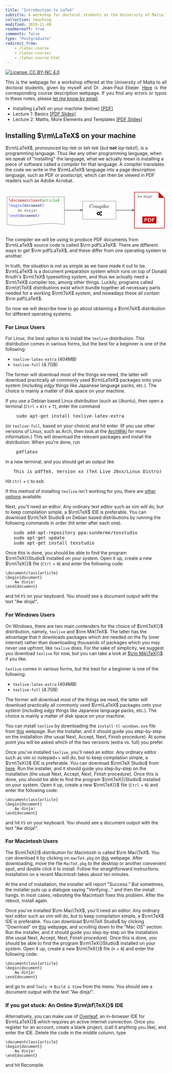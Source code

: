 ```yaml
---
title: "Introduction to LaTeX"
subtitle: A workshop for doctoral students at the University of Malta
collection: teaching
modified: 2019-11-09
readmoreoff: true
comments: false
type: "Postgraduate"
redirect_from:
    - /latex-course
    - /latex-course/
    - /latex-course.html
---
```

[![License: CC BY-NC 4.0](https://img.shields.io/badge/License-CC%20BY--NC%204.0-lightgrey.svg)](https://creativecommons.org/licenses/by-nc/4.0/)

<p align="justify">
This is the webpage for a workshop offered at the University of Malta to all doctoral students, given by myself and Dr. Jean-Paul Ebejer. <a href="https://web.archive.org/web/20191109142340/https://www.um.edu.mt/courses/studyunit/doc6046" target="_blank">Here</a> is the corresponding course description webpage.
If you find any errors or typos in these notes, please <a href="mailto:luke@maths.com.mt" target="_blank">let me know by email</a>.
</p>

 - Installing LaTeX on your machine (below) [[PDF]](/files/latex-0.pdf)
 - Lecture 1: Basics [[PDF Slides]](/files/latex-1.pdf)
 - Lecture 2: Maths, More Elements and Templates [[PDF Slides]](/files/latex-2.pdf)


## Installing $\rm\LaTeX$ on your machine
$\rm\LaTeX$, pronounced _lay-tek_ or _lah-tek_ (but **not** _lay-teks_!), is a programming language. Thus like any other programming language, when we speak of "installing" the language, what we actually mean is installing a piece of software called a _compiler_ for that language. A compiler translates the code we write in the $\rm\LaTeX$ language into a page description language, such as PDF or postscript, which can then be viewed in PDF readers such as Adobe Acrobat.
<center>
<svg
   xmlns:dc="http://purl.org/dc/elements/1.1/"
   xmlns:cc="http://creativecommons.org/ns#"
   xmlns:rdf="http://www.w3.org/1999/02/22-rdf-syntax-ns#"
   xmlns:svg="http://www.w3.org/2000/svg"
   xmlns="http://www.w3.org/2000/svg"
   xmlns:xlink="http://www.w3.org/1999/xlink"
   xmlns:sodipodi="http://sodipodi.sourceforge.net/DTD/sodipodi-0.dtd"
   xmlns:inkscape="http://www.inkscape.org/namespaces/inkscape"
   width="456.30942pt"
   height="125.64844pt"
   viewBox="0 0 456.3094 125.64844"
   version="1.2"
   id="svg374"
   sodipodi:docname="document.svg"
   inkscape:version="0.92.4 5da689c313, 2019-01-14">
  <metadata
     id="metadata378">
    <rdf:RDF>
      <cc:Work
         rdf:about="">
        <dc:format>image/svg+xml</dc:format>
        <dc:type
           rdf:resource="http://purl.org/dc/dcmitype/StillImage" />
        <dc:title></dc:title>
      </cc:Work>
    </rdf:RDF>
  </metadata>
  <sodipodi:namedview
     pagecolor="#ffffff"
     bordercolor="#666666"
     borderopacity="1"
     objecttolerance="10"
     gridtolerance="10"
     guidetolerance="10"
     inkscape:pageopacity="0"
     inkscape:pageshadow="2"
     inkscape:window-width="1920"
     inkscape:window-height="1080"
     id="namedview376"
     showgrid="false"
     inkscape:zoom="1"
     inkscape:cx="312.37967"
     inkscape:cy="75.764978"
     inkscape:window-x="0"
     inkscape:window-y="0"
     inkscape:window-maximized="0"
     inkscape:current-layer="surface724"
     fit-margin-top="0"
     fit-margin-left="0"
     fit-margin-right="0"
     fit-margin-bottom="0" />
  <defs
     id="defs151">
    <g
       id="g143">
      <symbol
         overflow="visible"
         id="glyph0-0"
         style="overflow:visible">
        <path
           style="stroke:none"
           d=""
           id="path2"
           inkscape:connector-curvature="0" />
      </symbol>
      <symbol
         overflow="visible"
         id="glyph0-1"
         style="overflow:visible">
        <path
           style="stroke:none"
           d="M 1.28125,-6.65625 C 1.21875,-6.75 1.140625,-6.921875 0.921875,-6.921875 c -0.1875,0 -0.34375,0.171875 -0.34375,0.359375 0,0.078125 0.046875,0.171875 0.0625,0.234375 L 3.953125,0.5625 C 4,0.65625 4.078125,0.828125 4.296875,0.828125 c 0.203125,0 0.34375,-0.171875 0.34375,-0.34375 0,-0.078125 -0.03125,-0.1875 -0.0625,-0.25 z m 0,0"
           id="path5"
           inkscape:connector-curvature="0" />
      </symbol>
      <symbol
         overflow="visible"
         id="glyph0-2"
         style="overflow:visible">
        <path
           style="stroke:none"
           d="m 3.5625,-0.5 c 0,0.359375 0,0.5 0.40625,0.5 H 4.6875 c 0.171875,0 0.421875,0 0.421875,-0.3125 0,-0.296875 -0.265625,-0.296875 -0.40625,-0.296875 H 4.25 V -5.6875 c 0,-0.296875 -0.046875,-0.40625 -0.390625,-0.40625 H 3.125 c -0.15625,0 -0.40625,0 -0.40625,0.3125 0,0.296875 0.265625,0.296875 0.40625,0.296875 H 3.5625 V -3.90625 C 3.234375,-4.203125 2.828125,-4.359375 2.40625,-4.359375 c -1.09375,0 -2.046875,0.953125 -2.046875,2.21875 0,1.234375 0.890625,2.203125 1.953125,2.203125 0.5625,0 0.984375,-0.265625 1.25,-0.5625 z m 0,-2.140625 V -1.9375 c 0,0.5625 -0.4375,1.390625 -1.203125,1.390625 -0.71875,0 -1.3125,-0.703125 -1.3125,-1.59375 C 1.046875,-3.09375 1.75,-3.75 2.4375,-3.75 c 0.640625,0 1.125,0.5625 1.125,1.109375 z m 0,0"
           id="path8"
           inkscape:connector-curvature="0" />
      </symbol>
      <symbol
         overflow="visible"
         id="glyph0-3"
         style="overflow:visible">
        <path
           style="stroke:none"
           d="m 4.65625,-2.15625 c 0,-1.25 -0.921875,-2.234375 -2.046875,-2.234375 -1.109375,0 -2.046875,0.984375 -2.046875,2.234375 0,1.265625 0.953125,2.21875 2.046875,2.21875 1.09375,0 2.046875,-0.953125 2.046875,-2.21875 z M 2.609375,-0.546875 C 1.875,-0.546875 1.25,-1.296875 1.25,-2.21875 c 0,-0.90625 0.65625,-1.5625 1.359375,-1.5625 0.71875,0 1.359375,0.65625 1.359375,1.5625 0,0.921875 -0.625,1.671875 -1.359375,1.671875 z m 0,0"
           id="path11"
           inkscape:connector-curvature="0" />
      </symbol>
      <symbol
         overflow="visible"
         id="glyph0-4"
         style="overflow:visible">
        <path
           style="stroke:none"
           d="m 4.640625,-1.09375 c 0,-0.265625 -0.28125,-0.265625 -0.34375,-0.265625 -0.15625,0 -0.265625,0.015625 -0.328125,0.21875 -0.0625,0.125 -0.25,0.59375 -0.984375,0.59375 -0.84375,0 -1.5625,-0.703125 -1.5625,-1.609375 0,-0.46875 0.265625,-1.625 1.625,-1.625 0.203125,0 0.59375,0 0.59375,0.09375 0.015625,0.34375 0.203125,0.484375 0.4375,0.484375 0.234375,0 0.453125,-0.171875 0.453125,-0.453125 0,-0.734375 -1.046875,-0.734375 -1.484375,-0.734375 -1.71875,0 -2.3125,1.359375 -2.3125,2.234375 0,1.203125 0.9375,2.21875 2.1875,2.21875 1.390625,0 1.71875,-0.984375 1.71875,-1.15625 z m 0,0"
           id="path14"
           inkscape:connector-curvature="0" />
      </symbol>
      <symbol
         overflow="visible"
         id="glyph0-5"
         style="overflow:visible">
        <path
           style="stroke:none"
           d="M 3.5625,-0.3125 C 3.578125,0 3.78125,0 3.96875,0 H 4.6875 c 0.171875,0 0.421875,0 0.421875,-0.3125 0,-0.296875 -0.265625,-0.296875 -0.40625,-0.296875 H 4.25 v -3.28125 c 0,-0.3125 -0.046875,-0.40625 -0.390625,-0.40625 H 3.125 c -0.15625,0 -0.40625,0 -0.40625,0.3125 0,0.296875 0.265625,0.296875 0.40625,0.296875 h 0.4375 v 2.125 c 0,0.890625 -0.796875,1.015625 -1.125,1.015625 -0.78125,0 -0.78125,-0.328125 -0.78125,-0.65625 v -2.6875 c 0,-0.3125 -0.0625,-0.40625 -0.40625,-0.40625 H 0.53125 c -0.15625,0 -0.40625,0 -0.40625,0.3125 0,0.296875 0.25,0.296875 0.390625,0.296875 H 0.96875 v 2.546875 c 0,0.96875 0.6875,1.203125 1.40625,1.203125 0.421875,0 0.828125,-0.109375 1.1875,-0.375 z m 0,0"
           id="path17"
           inkscape:connector-curvature="0" />
      </symbol>
      <symbol
         overflow="visible"
         id="glyph0-6"
         style="overflow:visible">
        <path
           style="stroke:none"
           d="M 1.09375,-4 C 1.0625,-4.296875 0.875,-4.296875 0.6875,-4.296875 H 0.375 c -0.15625,0 -0.421875,0 -0.421875,0.296875 0,0.3125 0.21875,0.3125 0.578125,0.3125 v 3.078125 c -0.359375,0 -0.578125,0 -0.578125,0.3125 C -0.046875,0 0.234375,0 0.375,0 H 1.25 c 0.140625,0 0.40625,0 0.40625,-0.296875 0,-0.3125 -0.203125,-0.3125 -0.5625,-0.3125 v -1.78125 C 1.09375,-3.28125 1.5,-3.75 1.90625,-3.75 c 0.234375,0 0.359375,0.171875 0.359375,0.8125 v 2.328125 c -0.1875,0 -0.4375,0 -0.4375,0.3125 C 1.828125,0 2.109375,0 2.25,0 h 0.734375 c 0.15625,0 0.421875,0 0.421875,-0.296875 0,-0.3125 -0.21875,-0.3125 -0.578125,-0.3125 v -1.78125 c 0,-0.890625 0.40625,-1.359375 0.828125,-1.359375 0.21875,0 0.359375,0.171875 0.359375,0.8125 v 2.328125 c -0.1875,0 -0.4375,0 -0.4375,0.3125 C 3.578125,0 3.84375,0 3.984375,0 h 0.75 c 0.15625,0 0.40625,0 0.40625,-0.296875 0,-0.3125 -0.203125,-0.3125 -0.5625,-0.3125 v -2.40625 c 0,-0.203125 0,-1.34375 -0.890625,-1.34375 -0.296875,0 -0.703125,0.125 -0.984375,0.515625 C 2.546875,-4.171875 2.265625,-4.359375 1.9375,-4.359375 1.625,-4.359375 1.328125,-4.21875 1.09375,-4 Z m 0,0"
           id="path20"
           inkscape:connector-curvature="0" />
      </symbol>
      <symbol
         overflow="visible"
         id="glyph0-7"
         style="overflow:visible">
        <path
           style="stroke:none"
           d="m 4.234375,-1.90625 c 0.203125,0 0.390625,0 0.390625,-0.359375 0,-1.140625 -0.640625,-2.125 -1.9375,-2.125 -1.1875,0 -2.140625,1 -2.140625,2.234375 0,1.203125 1.015625,2.21875 2.296875,2.21875 1.3125,0 1.78125,-0.90625 1.78125,-1.15625 0,-0.265625 -0.28125,-0.265625 -0.34375,-0.265625 -0.1875,0 -0.265625,0.03125 -0.328125,0.21875 -0.21875,0.5 -0.765625,0.59375 -1.046875,0.59375 -0.75,0 -1.484375,-0.5 -1.65625,-1.359375 z M 1.265625,-2.5 C 1.40625,-3.234375 2,-3.78125 2.6875,-3.78125 c 0.515625,0 1.140625,0.25 1.234375,1.28125 z m 0,0"
           id="path23"
           inkscape:connector-curvature="0" />
      </symbol>
      <symbol
         overflow="visible"
         id="glyph0-8"
         style="overflow:visible">
        <path
           style="stroke:none"
           d="m 1.65625,-3.828125 c 0,-0.3125 0,-0.46875 -0.40625,-0.46875 H 0.53125 c -0.15625,0 -0.40625,0 -0.40625,0.3125 0,0.296875 0.25,0.296875 0.390625,0.296875 H 0.96875 v 3.078125 h -0.4375 c -0.15625,0 -0.40625,0 -0.40625,0.3125 C 0.125,0 0.375,0 0.515625,0 h 1.59375 C 2.25,0 2.5,0 2.5,-0.296875 c 0,-0.3125 -0.25,-0.3125 -0.40625,-0.3125 H 1.65625 V -2.375 c 0,-1 0.734375,-1.375 1.25,-1.375 0.515625,0 0.65625,0.28125 0.65625,0.875 v 2.265625 h -0.375 c -0.171875,0 -0.421875,0 -0.421875,0.3125 C 2.765625,0 3.046875,0 3.1875,0 h 1.515625 c 0.140625,0 0.40625,0 0.40625,-0.296875 0,-0.3125 -0.25,-0.3125 -0.421875,-0.3125 H 4.25 v -2.3125 c 0,-1 -0.5,-1.4375 -1.296875,-1.4375 -0.65625,0 -1.109375,0.34375 -1.296875,0.53125 z m 0,0"
           id="path26"
           inkscape:connector-curvature="0" />
      </symbol>
      <symbol
         overflow="visible"
         id="glyph0-9"
         style="overflow:visible">
        <path
           style="stroke:none"
           d="m 2.21875,-3.6875 h 1.625 c 0.15625,0 0.40625,0 0.40625,-0.296875 0,-0.3125 -0.25,-0.3125 -0.40625,-0.3125 h -1.625 v -0.8125 c 0,-0.1875 0,-0.40625 -0.34375,-0.40625 -0.34375,0 -0.34375,0.203125 -0.34375,0.40625 v 0.8125 h -0.875 c -0.15625,0 -0.40625,0 -0.40625,0.3125 0,0.296875 0.25,0.296875 0.390625,0.296875 H 1.53125 V -1.25 c 0,0.953125 0.671875,1.3125 1.40625,1.3125 0.734375,0 1.53125,-0.4375 1.53125,-1.3125 0,-0.1875 0,-0.390625 -0.34375,-0.390625 -0.328125,0 -0.34375,0.203125 -0.34375,0.375 0,0.625 -0.578125,0.71875 -0.796875,0.71875 -0.765625,0 -0.765625,-0.515625 -0.765625,-0.765625 z m 0,0"
           id="path29"
           inkscape:connector-curvature="0" />
      </symbol>
      <symbol
         overflow="visible"
         id="glyph0-10"
         style="overflow:visible">
        <path
           style="stroke:none"
           d="m 2.953125,-5.6875 c 0,-0.296875 -0.046875,-0.40625 -0.390625,-0.40625 H 0.984375 c -0.15625,0 -0.40625,0 -0.40625,0.3125 0,0.296875 0.265625,0.296875 0.40625,0.296875 h 1.28125 v 4.875 h -1.28125 c -0.15625,0 -0.40625,0 -0.40625,0.3125 C 0.578125,0 0.84375,0 0.984375,0 H 4.25 c 0.15625,0 0.40625,0 0.40625,-0.296875 0,-0.3125 -0.234375,-0.3125 -0.40625,-0.3125 H 2.953125 Z m 0,0"
           id="path32"
           inkscape:connector-curvature="0" />
      </symbol>
      <symbol
         overflow="visible"
         id="glyph0-11"
         style="overflow:visible">
        <path
           style="stroke:none"
           d="M 3.65625,-0.3125 C 3.875,-0.015625 4.34375,0 4.71875,0 c 0.28125,0 0.5,0 0.5,-0.3125 0,-0.296875 -0.25,-0.296875 -0.390625,-0.296875 -0.421875,0 -0.515625,-0.046875 -0.59375,-0.078125 v -2.15625 c 0,-0.703125 -0.546875,-1.546875 -1.984375,-1.546875 -0.421875,0 -1.4375,0 -1.4375,0.734375 0,0.296875 0.203125,0.453125 0.4375,0.453125 0.15625,0 0.4375,-0.09375 0.4375,-0.453125 0,-0.078125 0.015625,-0.09375 0.21875,-0.109375 0.140625,-0.015625 0.265625,-0.015625 0.359375,-0.015625 0.75,0 1.265625,0.3125 1.265625,1.015625 -1.75,0.03125 -2.984375,0.53125 -2.984375,1.484375 0,0.6875 0.625,1.34375 1.640625,1.34375 0.375,0 1,-0.078125 1.46875,-0.375 z m -0.125,-1.859375 v 0.84375 c 0,0.21875 0,0.4375 -0.375,0.609375 -0.359375,0.171875 -0.8125,0.171875 -0.890625,0.171875 -0.625,0 -1.03125,-0.34375 -1.03125,-0.734375 0,-0.484375 0.859375,-0.859375 2.296875,-0.890625 z m 0,0"
           id="path35"
           inkscape:connector-curvature="0" />
      </symbol>
      <symbol
         overflow="visible"
         id="glyph0-12"
         style="overflow:visible">
        <path
           style="stroke:none"
           d="M 2.96875,-2.546875 C 2.734375,-2.578125 2.546875,-2.609375 2.296875,-2.65625 2,-2.703125 1.328125,-2.828125 1.328125,-3.203125 c 0,-0.265625 0.3125,-0.578125 1.265625,-0.578125 0.828125,0 0.96875,0.296875 1,0.5625 0,0.171875 0.03125,0.34375 0.328125,0.34375 0.359375,0 0.359375,-0.21875 0.359375,-0.421875 v -0.6875 c 0,-0.15625 0,-0.40625 -0.296875,-0.40625 -0.25,0 -0.28125,0.140625 -0.3125,0.21875 -0.4375,-0.21875 -0.875,-0.21875 -1.0625,-0.21875 -1.65625,0 -1.890625,0.828125 -1.890625,1.1875 0,0.90625 1.046875,1.078125 1.96875,1.21875 0.484375,0.078125 1.28125,0.203125 1.28125,0.734375 0,0.375 -0.375,0.703125 -1.28125,0.703125 -0.46875,0 -1.015625,-0.109375 -1.265625,-0.890625 -0.0625,-0.171875 -0.09375,-0.28125 -0.359375,-0.28125 -0.34375,0 -0.34375,0.203125 -0.34375,0.40625 v 0.96875 c 0,0.15625 0,0.40625 0.296875,0.40625 0.09375,0 0.25,-0.015625 0.375,-0.375 0.484375,0.359375 1.015625,0.375 1.296875,0.375 1.5625,0 1.890625,-0.828125 1.890625,-1.3125 0,-1.03125 -1.28125,-1.25 -1.609375,-1.296875 z m 0,0"
           id="path38"
           inkscape:connector-curvature="0" />
      </symbol>
      <symbol
         overflow="visible"
         id="glyph0-13"
         style="overflow:visible">
        <path
           style="stroke:none"
           d="m 2.953125,-5.1875 c 0,-0.25 0,-0.640625 0.03125,-0.71875 0.1875,-0.390625 1.0625,-0.40625 1.40625,-0.40625 0.0625,0 0.265625,-0.0625 0.265625,-0.296875 0,-0.3125 -0.234375,-0.3125 -0.421875,-0.3125 -0.703125,0 -1.78125,0.140625 -1.953125,1.015625 -0.015625,0.046875 -0.015625,0.546875 -0.015625,0.828125 v 0.90625 c 0,0.359375 0,0.5 -0.359375,0.65625 -0.34375,0.15625 -0.84375,0.171875 -1.078125,0.171875 -0.0625,0 -0.265625,0.046875 -0.265625,0.296875 0,0.296875 0.25,0.3125 0.34375,0.3125 0.265625,0 1.34375,0.03125 1.359375,0.578125 v 1.640625 c 0,0.3125 0,0.75 0.53125,1.046875 0.40625,0.21875 0.96875,0.296875 1.4375,0.296875 0.1875,0 0.421875,0 0.421875,-0.3125 0,-0.28125 -0.25,-0.296875 -0.34375,-0.296875 C 2.953125,0.1875 2.953125,-0.171875 2.953125,-0.484375 v -1.59375 c 0,-0.25 -0.015625,-0.65625 -0.578125,-0.96875 0.421875,-0.25 0.578125,-0.578125 0.578125,-0.828125 z m 0,0"
           id="path41"
           inkscape:connector-curvature="0" />
      </symbol>
      <symbol
         overflow="visible"
         id="glyph0-14"
         style="overflow:visible">
        <path
           style="stroke:none"
           d="M 2.21875,-1.859375 C 2.21875,-2.796875 2.796875,-3.75 4,-3.75 c 0.015625,0.234375 0.1875,0.4375 0.4375,0.4375 0.21875,0 0.421875,-0.15625 0.421875,-0.421875 0,-0.203125 -0.125,-0.625 -0.953125,-0.625 -0.5,0 -1.140625,0.1875 -1.6875,0.8125 v -0.34375 c 0,-0.3125 -0.0625,-0.40625 -0.40625,-0.40625 H 0.71875 c -0.15625,0 -0.40625,0 -0.40625,0.296875 0,0.3125 0.25,0.3125 0.40625,0.3125 h 0.8125 v 3.078125 h -0.8125 c -0.15625,0 -0.40625,0 -0.40625,0.296875 C 0.3125,0 0.5625,0 0.71875,0 H 3.3125 c 0.15625,0 0.421875,0 0.421875,-0.296875 0,-0.3125 -0.265625,-0.3125 -0.421875,-0.3125 H 2.21875 Z m 0,0"
           id="path44"
           inkscape:connector-curvature="0" />
      </symbol>
      <symbol
         overflow="visible"
         id="glyph0-15"
         style="overflow:visible">
        <path
           style="stroke:none"
           d="m 3.078125,-3.890625 c 0,-0.3125 -0.0625,-0.40625 -0.390625,-0.40625 H 1.265625 c -0.15625,0 -0.40625,0 -0.40625,0.296875 0,0.3125 0.25,0.3125 0.40625,0.3125 h 1.125 v 3.078125 H 1.1875 c -0.15625,0 -0.40625,0 -0.40625,0.3125 C 0.78125,0 1.03125,0 1.1875,0 H 4.125 c 0.15625,0 0.40625,0 0.40625,-0.296875 0,-0.3125 -0.25,-0.3125 -0.40625,-0.3125 H 3.078125 Z m 0,-1.71875 c 0,-0.265625 -0.21875,-0.484375 -0.5,-0.484375 -0.28125,0 -0.5,0.21875 -0.5,0.484375 0,0.28125 0.21875,0.5 0.5,0.5 0.28125,0 0.5,-0.21875 0.5,-0.5 z m 0,0"
           id="path47"
           inkscape:connector-curvature="0" />
      </symbol>
      <symbol
         overflow="visible"
         id="glyph0-16"
         style="overflow:visible">
        <path
           style="stroke:none"
           d="m 2.953125,-5.609375 c 0,-0.265625 0,-0.71875 -0.515625,-1.015625 -0.46875,-0.25 -1.109375,-0.296875 -1.453125,-0.296875 -0.171875,0 -0.421875,0 -0.421875,0.3125 0,0.265625 0.1875,0.296875 0.328125,0.296875 1.375,0.015625 1.375,0.375 1.375,0.703125 V -4 c 0,0.40625 0.15625,0.71875 0.578125,0.953125 -0.546875,0.3125 -0.578125,0.78125 -0.578125,0.828125 v 1.765625 c 0,0.296875 0,0.65625 -1.4375,0.671875 -0.0625,0 -0.265625,0.0625 -0.265625,0.296875 0,0.3125 0.25,0.3125 0.421875,0.3125 0.875,0 1.8125,-0.203125 1.96875,-1 0,-0.0625 0,-0.5625 0,-0.84375 V -1.90625 c 0,-0.359375 0,-0.515625 0.359375,-0.671875 0.359375,-0.15625 0.84375,-0.15625 1.078125,-0.15625 0.0625,0 0.265625,-0.0625 0.265625,-0.3125 C 4.65625,-3.34375 4.421875,-3.34375 4.3125,-3.34375 4.078125,-3.359375 2.984375,-3.375 2.953125,-3.9375 Z m 0,0"
           id="path50"
           inkscape:connector-curvature="0" />
      </symbol>
      <symbol
         overflow="visible"
         id="glyph0-17"
         style="overflow:visible">
        <path
           style="stroke:none"
           d="m 1.65625,-3.875 v -1.8125 c 0,-0.296875 -0.0625,-0.40625 -0.40625,-0.40625 H 0.53125 c -0.15625,0 -0.40625,0 -0.40625,0.3125 0,0.296875 0.25,0.296875 0.390625,0.296875 H 0.96875 V -0.40625 C 0.96875,-0.203125 0.96875,0 1.3125,0 1.65625,0 1.65625,-0.203125 1.65625,-0.453125 2.0625,-0.03125 2.5,0.0625 2.8125,0.0625 c 1.078125,0 2.046875,-0.953125 2.046875,-2.21875 0,-1.21875 -0.875,-2.203125 -1.9375,-2.203125 C 2.4375,-4.359375 2,-4.171875 1.65625,-3.875 Z m 0,1.96875 V -2.625 c 0,-0.59375 0.578125,-1.125 1.203125,-1.125 0.734375,0 1.3125,0.734375 1.3125,1.59375 0,0.953125 -0.6875,1.609375 -1.390625,1.609375 -0.78125,0 -1.125,-0.875 -1.125,-1.359375 z m 0,0"
           id="path53"
           inkscape:connector-curvature="0" />
      </symbol>
      <symbol
         overflow="visible"
         id="glyph0-18"
         style="overflow:visible">
        <path
           style="stroke:none"
           d="m 2.328125,-1.75 c -0.546875,0 -0.96875,-0.46875 -0.96875,-1 0,-0.5625 0.4375,-1.015625 0.96875,-1.015625 0.53125,0 0.953125,0.46875 0.953125,1 0,0.578125 -0.4375,1.015625 -0.953125,1.015625 z m -0.90625,0.34375 c 0.03125,0.015625 0.40625,0.25 0.90625,0.25 0.90625,0 1.640625,-0.71875 1.640625,-1.609375 C 3.96875,-3.0625 3.875,-3.34375 3.703125,-3.625 3.921875,-3.75 4.15625,-3.78125 4.28125,-3.796875 c 0.0625,0.265625 0.296875,0.34375 0.390625,0.34375 0.171875,0 0.40625,-0.125 0.40625,-0.421875 0,-0.21875 -0.1875,-0.53125 -0.734375,-0.53125 -0.109375,0 -0.59375,0.015625 -1.046875,0.34375 C 3.125,-4.171875 2.78125,-4.359375 2.328125,-4.359375 c -0.9375,0 -1.65625,0.75 -1.65625,1.59375 C 0.671875,-2.328125 0.84375,-2 1,-1.8125 c -0.109375,0.15625 -0.203125,0.375 -0.203125,0.671875 0,0.359375 0.140625,0.609375 0.234375,0.71875 -0.734375,0.453125 -0.734375,1.125 -0.734375,1.234375 0,0.859375 1.03125,1.46875 2.3125,1.46875 C 3.890625,2.28125 4.9375,1.671875 4.9375,0.8125 4.9375,0.453125 4.75,-0.046875 4.25,-0.3125 4.109375,-0.390625 3.703125,-0.609375 2.796875,-0.609375 h -0.6875 c -0.078125,0 -0.21875,0 -0.296875,-0.015625 -0.140625,0 -0.203125,0 -0.328125,-0.140625 -0.109375,-0.140625 -0.125,-0.34375 -0.125,-0.359375 0,-0.046875 0.03125,-0.1875 0.0625,-0.28125 z m 1.1875,3.09375 c -1,0 -1.734375,-0.4375 -1.734375,-0.875 0,-0.171875 0.078125,-0.5 0.40625,-0.6875 0.25,-0.171875 0.328125,-0.171875 1.0625,-0.171875 0.890625,0 2.015625,0 2.015625,0.859375 0,0.4375 -0.75,0.875 -1.75,0.875 z m 0,0"
           id="path56"
           inkscape:connector-curvature="0" />
      </symbol>
      <symbol
         overflow="visible"
         id="glyph0-19"
         style="overflow:visible">
        <path
           style="stroke:none"
           d="m 3.15625,-5.828125 c -0.09375,-0.375 -0.234375,-0.375 -0.546875,-0.375 -0.28125,0 -0.453125,0 -0.53125,0.375 L 0.875,-0.609375 c -0.140625,0 -0.375,0 -0.4375,0.015625 -0.109375,0.0625 -0.171875,0.171875 -0.171875,0.296875 C 0.265625,0 0.53125,0 0.703125,0 H 1.71875 c 0.171875,0 0.421875,0 0.421875,-0.296875 0,-0.3125 -0.203125,-0.3125 -0.5625,-0.3125 l 0.21875,-1.03125 h 1.625 l 0.234375,1.03125 c -0.359375,0 -0.5625,0 -0.5625,0.3125 C 3.09375,0 3.328125,0 3.515625,0 H 4.53125 c 0.15625,0 0.421875,0 0.421875,-0.296875 0,-0.125 -0.046875,-0.234375 -0.171875,-0.28125 C 4.71875,-0.609375 4.5,-0.609375 4.359375,-0.609375 Z M 2.609375,-5.40625 H 2.625 L 3.265625,-2.25 h -1.3125 z m 0,0"
           id="path59"
           inkscape:connector-curvature="0" />
      </symbol>
      <symbol
         overflow="visible"
         id="glyph0-20"
         style="overflow:visible">
        <path
           style="stroke:none"
           d="m 4.5625,-3.6875 c 0.296875,0 0.5,0 0.5,-0.3125 0,-0.296875 -0.234375,-0.296875 -0.421875,-0.296875 H 3.5 c -0.1875,0 -0.421875,0 -0.421875,0.296875 0,0.3125 0.234375,0.3125 0.421875,0.3125 h 0.484375 l -0.5,2.96875 C 3.4375,-0.984375 3.3125,-1.4375 3.1875,-1.84375 3.015625,-2.46875 2.984375,-2.578125 2.625,-2.578125 c -0.09375,0 -0.28125,0 -0.390625,0.21875 -0.03125,0.0625 -0.4375,1.4375 -0.46875,1.640625 H 1.75 L 1.234375,-3.6875 H 1.71875 c 0.1875,0 0.421875,0 0.421875,-0.296875 0,-0.3125 -0.234375,-0.3125 -0.421875,-0.3125 H 0.578125 c -0.171875,0 -0.421875,0 -0.421875,0.296875 0,0.3125 0.21875,0.3125 0.515625,0.3125 l 0.59375,3.34375 c 0.046875,0.234375 0.0625,0.390625 0.46875,0.390625 0.40625,0 0.421875,-0.09375 0.609375,-0.703125 0.25,-0.875 0.265625,-1.015625 0.28125,-1.234375 H 2.640625 C 2.6875,-1.375 3.0625,-0.203125 3.09375,-0.125 c 0.125,0.171875 0.3125,0.171875 0.421875,0.171875 0.375,0 0.40625,-0.171875 0.4375,-0.390625 z m 0,0"
           id="path62"
           inkscape:connector-curvature="0" />
      </symbol>
      <symbol
         overflow="visible"
         id="glyph0-21"
         style="overflow:visible">
        <path
           style="stroke:none"
           d="m 3.671875,-3.890625 c 0,-0.3125 -0.0625,-0.40625 -0.40625,-0.40625 H 1.6875 c -0.15625,0 -0.40625,0 -0.40625,0.3125 0,0.296875 0.25,0.296875 0.40625,0.296875 h 1.296875 v 4.078125 c 0,0.171875 0,0.546875 -0.265625,0.890625 C 2.453125,1.671875 2.140625,1.671875 1.90625,1.671875 1.625,1.671875 1.5,1.640625 1.359375,1.625 c 0,-0.03125 0,-0.046875 0,-0.125 0,-0.28125 -0.21875,-0.4375 -0.4375,-0.4375 -0.21875,0 -0.4375,0.15625 -0.4375,0.453125 0,0.75 0.96875,0.75 1.375,0.75 1.453125,0 1.8125,-1.1875 1.8125,-1.828125 z m 0,-1.71875 c 0,-0.265625 -0.21875,-0.484375 -0.5,-0.484375 -0.28125,0 -0.5,0.21875 -0.5,0.484375 0,0.28125 0.21875,0.5 0.5,0.5 0.28125,0 0.5,-0.21875 0.5,-0.5 z m 0,0"
           id="path65"
           inkscape:connector-curvature="0" />
      </symbol>
      <symbol
         overflow="visible"
         id="glyph0-22"
         style="overflow:visible">
        <path
           style="stroke:none"
           d="m 3.109375,-5.625 c 0,-0.53125 -0.40625,-0.578125 -0.5,-0.578125 -0.09375,0 -0.5,0.046875 -0.5,0.578125 0,0.328125 0.046875,1.875 0.078125,2.328125 0,0.40625 0,0.796875 0.03125,1.203125 0,0.265625 0.265625,0.265625 0.390625,0.265625 C 2.96875,-1.828125 3,-1.90625 3.015625,-2.3125 3.046875,-2.84375 3.046875,-3.5 3.0625,-4.03125 3.078125,-4.5625 3.109375,-5.109375 3.109375,-5.625 Z m 0,5.125 c 0,-0.28125 -0.21875,-0.5 -0.5,-0.5 -0.28125,0 -0.5,0.21875 -0.5,0.5 0,0.28125 0.21875,0.5 0.5,0.5 0.28125,0 0.5,-0.21875 0.5,-0.5 z m 0,0"
           id="path68"
           inkscape:connector-curvature="0" />
      </symbol>
      <symbol
         overflow="visible"
         id="glyph1-0"
         style="overflow:visible">
        <path
           style="stroke:none"
           d=""
           id="path71"
           inkscape:connector-curvature="0" />
      </symbol>
      <symbol
         overflow="visible"
         id="glyph1-1"
         style="overflow:visible">
        <path
           style="stroke:none"
           d="m 7.796875,-8.140625 c 0,-0.21875 0,-0.28125 -0.125,-0.28125 -0.0625,0 -0.078125,0.03125 -0.15625,0.15625 L 6.9375,-7.328125 C 6.390625,-8 5.578125,-8.421875 4.71875,-8.421875 c -2.1875,0 -4.078125,1.890625 -4.078125,4.328125 0,2.484375 1.921875,4.34375 4.078125,4.34375 1.96875,0 3.078125,-1.703125 3.078125,-3.015625 0,-0.140625 0,-0.203125 -0.140625,-0.203125 -0.109375,0 -0.125,0.046875 -0.125,0.140625 -0.109375,1.890625 -1.5,2.734375 -2.65625,2.734375 -0.828125,0 -3.125,-0.5 -3.125,-4 0,-3.453125 2.25,-3.96875 3.109375,-3.96875 1.265625,0 2.359375,1.0625 2.59375,2.84375 0.03125,0.15625 0.03125,0.1875 0.171875,0.1875 0.171875,0 0.171875,-0.03125 0.171875,-0.28125 z m 0,0"
           id="path74"
           inkscape:connector-curvature="0" />
      </symbol>
      <symbol
         overflow="visible"
         id="glyph1-2"
         style="overflow:visible">
        <path
           style="stroke:none"
           d="m 5.484375,-2.5625 c 0,-1.53125 -1.171875,-2.765625 -2.5625,-2.765625 -1.421875,0 -2.5625,1.265625 -2.5625,2.765625 0,1.53125 1.1875,2.6875 2.5625,2.6875 1.40625,0 2.5625,-1.171875 2.5625,-2.6875 z m -2.5625,2.421875 c -0.4375,0 -0.96875,-0.1875 -1.3125,-0.78125 -0.328125,-0.53125 -0.34375,-1.234375 -0.34375,-1.75 0,-0.453125 0,-1.171875 0.375,-1.71875 C 1.96875,-4.90625 2.5,-5.09375 2.921875,-5.09375 c 0.453125,0 0.96875,0.21875 1.28125,0.6875 0.375,0.546875 0.375,1.296875 0.375,1.734375 0,0.421875 0,1.171875 -0.3125,1.734375 C 3.9375,-0.375 3.375,-0.140625 2.921875,-0.140625 Z m 0,0"
           id="path77"
           inkscape:connector-curvature="0" />
      </symbol>
      <symbol
         overflow="visible"
         id="glyph1-3"
         style="overflow:visible">
        <path
           style="stroke:none"
           d="m 8.578125,-2.90625 c 0,-1.109375 0,-1.4375 -0.28125,-1.828125 -0.34375,-0.46875 -0.90625,-0.53125 -1.3125,-0.53125 -1,0 -1.5,0.71875 -1.6875,1.171875 -0.171875,-0.921875 -0.8125,-1.171875 -1.5625,-1.171875 -1.171875,0 -1.625,0.984375 -1.71875,1.21875 v -1.21875 l -1.640625,0.125 v 0.34375 c 0.8125,0 0.921875,0.09375 0.921875,0.671875 v 3.234375 c 0,0.546875 -0.140625,0.546875 -0.921875,0.546875 V 0 c 0.3125,-0.03125 0.96875,-0.03125 1.296875,-0.03125 0.34375,0 1,0 1.296875,0.03125 v -0.34375 c -0.75,0 -0.90625,0 -0.90625,-0.546875 v -2.21875 c 0,-1.25 0.828125,-1.921875 1.578125,-1.921875 0.734375,0 0.90625,0.609375 0.90625,1.34375 v 2.796875 c 0,0.546875 -0.140625,0.546875 -0.90625,0.546875 V 0 c 0.296875,-0.03125 0.953125,-0.03125 1.28125,-0.03125 0.34375,0 1,0 1.3125,0.03125 v -0.34375 c -0.765625,0 -0.921875,0 -0.921875,-0.546875 v -2.21875 c 0,-1.25 0.828125,-1.921875 1.578125,-1.921875 0.734375,0 0.90625,0.609375 0.90625,1.34375 v 2.796875 c 0,0.546875 -0.140625,0.546875 -0.90625,0.546875 V 0 c 0.3125,-0.03125 0.953125,-0.03125 1.28125,-0.03125 0.34375,0 1,0 1.3125,0.03125 v -0.34375 c -0.609375,0 -0.90625,0 -0.90625,-0.359375 z m 0,0"
           id="path80"
           inkscape:connector-curvature="0" />
      </symbol>
      <symbol
         overflow="visible"
         id="glyph1-4"
         style="overflow:visible">
        <path
           style="stroke:none"
           d="m 2.921875,1.96875 c -0.765625,0 -0.90625,0 -0.90625,-0.53125 V -0.640625 C 2.234375,-0.34375 2.71875,0.125 3.484375,0.125 c 1.375,0 2.59375,-1.171875 2.59375,-2.703125 0,-1.515625 -1.125,-2.6875 -2.4375,-2.6875 -1.046875,0 -1.609375,0.75 -1.640625,0.796875 v -0.796875 l -1.671875,0.125 v 0.34375 c 0.84375,0 0.921875,0.09375 0.921875,0.609375 v 5.625 c 0,0.53125 -0.140625,0.53125 -0.921875,0.53125 V 2.3125 C 0.640625,2.296875 1.296875,2.296875 1.625,2.296875 c 0.34375,0 1,0 1.296875,0.015625 z M 2.015625,-3.8125 c 0,-0.234375 0,-0.234375 0.140625,-0.4375 0.359375,-0.53125 0.9375,-0.765625 1.390625,-0.765625 0.90625,0 1.609375,1.09375 1.609375,2.4375 0,1.421875 -0.8125,2.453125 -1.71875,2.453125 -0.375,0 -0.71875,-0.15625 -0.96875,-0.375 C 2.203125,-0.78125 2.015625,-1.015625 2.015625,-1.34375 Z m 0,0"
           id="path83"
           inkscape:connector-curvature="0" />
      </symbol>
      <symbol
         overflow="visible"
         id="glyph1-5"
         style="overflow:visible">
        <path
           style="stroke:none"
           d="m 2.078125,-7.359375 c 0,-0.3125 -0.25,-0.59375 -0.578125,-0.59375 -0.3125,0 -0.578125,0.25 -0.578125,0.578125 0,0.359375 0.28125,0.578125 0.578125,0.578125 0.359375,0 0.578125,-0.296875 0.578125,-0.5625 z M 0.4375,-5.140625 v 0.34375 c 0.75,0 0.859375,0.078125 0.859375,0.65625 v 3.25 c 0,0.546875 -0.125,0.546875 -0.90625,0.546875 V 0 c 0.34375,-0.03125 0.90625,-0.03125 1.265625,-0.03125 0.125,0 0.8125,0 1.21875,0.03125 v -0.34375 c -0.765625,0 -0.8125,-0.0625 -0.8125,-0.53125 v -4.390625 z m 0,0"
           id="path86"
           inkscape:connector-curvature="0" />
      </symbol>
      <symbol
         overflow="visible"
         id="glyph1-6"
         style="overflow:visible">
        <path
           style="stroke:none"
           d="M 2.0625,-8.296875 0.390625,-8.15625 v 0.34375 c 0.8125,0 0.90625,0.078125 0.90625,0.671875 v 6.25 c 0,0.546875 -0.125,0.546875 -0.90625,0.546875 V 0 c 0.34375,-0.03125 0.921875,-0.03125 1.28125,-0.03125 0.359375,0 0.953125,0 1.296875,0.03125 v -0.34375 c -0.765625,0 -0.90625,0 -0.90625,-0.546875 z m 0,0"
           id="path89"
           inkscape:connector-curvature="0" />
      </symbol>
      <symbol
         overflow="visible"
         id="glyph1-7"
         style="overflow:visible">
        <path
           style="stroke:none"
           d="m 4.578125,-2.765625 c 0.265625,0 0.28125,0 0.28125,-0.234375 0,-1.203125 -0.640625,-2.328125 -2.09375,-2.328125 -1.359375,0 -2.40625,1.234375 -2.40625,2.703125 0,1.578125 1.21875,2.75 2.546875,2.75 1.421875,0 1.953125,-1.296875 1.953125,-1.546875 0,-0.078125 -0.046875,-0.125 -0.125,-0.125 -0.09375,0 -0.125,0.0625 -0.140625,0.125 -0.3125,1 -1.109375,1.28125 -1.625,1.28125 -0.5,0 -1.703125,-0.34375 -1.703125,-2.40625 v -0.21875 z M 1.28125,-3 c 0.09375,-1.875 1.140625,-2.09375 1.484375,-2.09375 1.28125,0 1.34375,1.6875 1.359375,2.09375 z m 0,0"
           id="path92"
           inkscape:connector-curvature="0" />
      </symbol>
      <symbol
         overflow="visible"
         id="glyph1-8"
         style="overflow:visible">
        <path
           style="stroke:none"
           d="m 2,-2.78125 c 0,-1.15625 0.46875,-2.25 1.390625,-2.25 0.09375,0 0.125,0 0.171875,0.015625 -0.09375,0.046875 -0.28125,0.109375 -0.28125,0.4375 0,0.34375 0.265625,0.484375 0.453125,0.484375 0.25,0 0.484375,-0.15625 0.484375,-0.484375 0,-0.359375 -0.328125,-0.6875 -0.84375,-0.6875 -1.015625,0 -1.359375,1.09375 -1.421875,1.328125 H 1.9375 v -1.328125 l -1.609375,0.125 v 0.34375 c 0.8125,0 0.921875,0.09375 0.921875,0.671875 v 3.234375 c 0,0.546875 -0.140625,0.546875 -0.921875,0.546875 V 0 c 0.34375,-0.03125 1,-0.03125 1.359375,-0.03125 0.328125,0 1.171875,0 1.4375,0.03125 V -0.34375 H 2.890625 C 2.015625,-0.34375 2,-0.484375 2,-0.90625 Z m 0,0"
           id="path95"
           inkscape:connector-curvature="0" />
      </symbol>
      <symbol
         overflow="visible"
         id="glyph2-0"
         style="overflow:visible">
        <path
           style="stroke:none"
           d="M 1.5,-0.734375 V -9.5 h 2.984375 v 8.765625 z M 0.734375,0 h 4.5 v -10.25 h -4.5 z m 0,0"
           id="path98"
           inkscape:connector-curvature="0" />
      </symbol>
      <symbol
         overflow="visible"
         id="glyph2-1"
         style="overflow:visible">
        <path
           style="stroke:none"
           d="m 5.96875,-4.265625 c 0,0.9375 -0.75,1.703125 -1.703125,1.703125 -0.9375,0 -1.703125,-0.765625 -1.703125,-1.703125 0,-0.953125 0.765625,-1.703125 1.703125,-1.703125 0.953125,0 1.703125,0.75 1.703125,1.703125 z m 5.140625,3.421875 C 11.109375,-0.375 10.71875,0 10.25,0 9.78125,0 9.390625,-0.375 9.390625,-0.84375 c 0,-0.46875 0.390625,-0.859375 0.859375,-0.859375 0.453125,0 0.859375,0.390625 0.859375,0.859375 z m 0,-6.84375 c 0,0.46875 -0.390625,0.859375 -0.859375,0.859375 -0.46875,0 -0.859375,-0.375 -0.859375,-0.859375 0,-0.46875 0.390625,-0.84375 0.859375,-0.84375 0.453125,0 0.859375,0.375 0.859375,0.84375 z M 8.53125,-4.875 c 0,-0.09375 -0.0625,-0.1875 -0.15625,-0.203125 L 7.359375,-5.234375 C 7.296875,-5.421875 7.21875,-5.59375 7.140625,-5.765625 7.328125,-6.03125 7.53125,-6.28125 7.71875,-6.53125 7.75,-6.578125 7.765625,-6.609375 7.765625,-6.65625 c 0,-0.1875 -0.78125,-0.921875 -0.96875,-1.078125 -0.03125,-0.03125 -0.09375,-0.046875 -0.140625,-0.046875 -0.046875,0 -0.09375,0.015625 -0.125,0.046875 l -0.796875,0.59375 C 5.578125,-7.234375 5.421875,-7.296875 5.25,-7.34375 L 5.09375,-8.359375 C 5.078125,-8.46875 4.984375,-8.53125 4.890625,-8.53125 h -1.25 c -0.09375,0 -0.15625,0.0625 -0.1875,0.15625 -0.078125,0.3125 -0.125,0.6875 -0.15625,1.03125 -0.171875,0.046875 -0.34375,0.125 -0.515625,0.203125 L 2.015625,-7.734375 C 1.984375,-7.75 1.921875,-7.78125 1.875,-7.78125 c -0.1875,0 -0.9375,0.796875 -1.078125,0.984375 C 0.765625,-6.765625 0.75,-6.703125 0.75,-6.65625 c 0,0.046875 0.03125,0.09375 0.046875,0.125 0.21875,0.25 0.40625,0.5 0.609375,0.765625 -0.09375,0.171875 -0.171875,0.328125 -0.21875,0.5 L 0.15625,-5.09375 C 0.078125,-5.078125 0,-4.984375 0,-4.90625 v 1.25 c 0,0.09375 0.0625,0.171875 0.15625,0.1875 L 1.171875,-3.3125 C 1.234375,-3.125 1.3125,-2.9375 1.40625,-2.765625 1.21875,-2.5 1.015625,-2.25 0.828125,-2 0.796875,-1.953125 0.78125,-1.921875 0.78125,-1.875 c 0,0.1875 0.765625,0.90625 0.953125,1.0625 0.03125,0.03125 0.09375,0.0625 0.140625,0.0625 0.046875,0 0.09375,-0.015625 0.140625,-0.046875 l 0.78125,-0.609375 c 0.15625,0.09375 0.328125,0.171875 0.5,0.21875 l 0.15625,1.015625 C 3.46875,-0.078125 3.546875,0 3.640625,0 h 1.25 C 4.984375,0 5.0625,-0.0625 5.09375,-0.15625 5.171875,-0.484375 5.21875,-0.859375 5.25,-1.1875 5.421875,-1.25 5.59375,-1.3125 5.765625,-1.40625 L 6.53125,-0.796875 C 6.5625,-0.78125 6.609375,-0.75 6.65625,-0.75 c 0.1875,0 0.953125,-0.8125 1.078125,-1 0.03125,-0.03125 0.046875,-0.078125 0.046875,-0.125 0,-0.046875 -0.03125,-0.09375 -0.046875,-0.140625 -0.21875,-0.25 -0.40625,-0.5 -0.59375,-0.75 C 7.21875,-2.9375 7.296875,-3.109375 7.34375,-3.28125 L 8.375,-3.4375 c 0.09375,-0.015625 0.15625,-0.125 0.15625,-0.203125 z m 4.265625,3.5625 c 0,-0.09375 -0.859375,-0.203125 -0.984375,-0.21875 -0.04687,-0.125 -0.109375,-0.234375 -0.1875,-0.34375 0.04687,-0.140625 0.328125,-0.796875 0.328125,-0.921875 0,-0.015625 0,-0.03125 -0.03125,-0.046875 -0.07813,-0.046875 -0.78125,-0.46875 -0.8125,-0.46875 l -0.04687,0.015625 c -0.234375,0.21875 -0.421875,0.484375 -0.609375,0.75 C 10.375,-2.5625 10.3125,-2.5625 10.25,-2.5625 c -0.07813,0 -0.140625,0 -0.203125,0.015625 -0.078125,-0.09375 -0.5625,-0.765625 -0.65625,-0.765625 -0.03125,0 -0.734375,0.4375 -0.8125,0.46875 -0.03125,0.015625 -0.046875,0.03125 -0.046875,0.046875 0,0.109375 0.296875,0.78125 0.34375,0.921875 -0.078125,0.109375 -0.15625,0.21875 -0.203125,0.34375 -0.125,0.015625 -0.984375,0.125 -0.984375,0.21875 v 0.9375 c 0,0.09375 0.859375,0.1875 0.984375,0.203125 0.046875,0.125 0.125,0.234375 0.203125,0.34375 -0.046875,0.125 -0.34375,0.8125 -0.34375,0.921875 0,0 0.015625,0.03125 0.046875,0.046875 0.078125,0.046875 0.78125,0.46875 0.8125,0.46875 0.09375,0 0.578125,-0.671875 0.65625,-0.765625 0.0625,0 0.125,0 0.203125,0 0.0625,0 0.125,0 0.203125,0 0.0625,0.09375 0.5625,0.765625 0.65625,0.765625 0.03125,0 0.734375,-0.421875 0.8125,-0.46875 0.03125,-0.015625 0.03125,-0.03125 0.03125,-0.046875 0,-0.125 -0.28125,-0.796875 -0.328125,-0.921875 0.07813,-0.109375 0.140625,-0.21875 0.1875,-0.34375 0.125,-0.015625 0.984375,-0.109375 0.984375,-0.203125 z m 0,-6.84375 c 0,-0.09375 -0.859375,-0.1875 -0.984375,-0.203125 -0.04687,-0.109375 -0.109375,-0.234375 -0.1875,-0.34375 0.04687,-0.125 0.328125,-0.796875 0.328125,-0.921875 0,-0.015625 0,-0.03125 -0.03125,-0.046875 -0.07813,-0.046875 -0.78125,-0.46875 -0.8125,-0.46875 L 11.0625,-10.125 c -0.234375,0.234375 -0.421875,0.484375 -0.609375,0.734375 -0.07813,0 -0.140625,0 -0.203125,0 -0.07813,0 -0.140625,0 -0.203125,0 -0.078125,-0.09375 -0.5625,-0.75 -0.65625,-0.75 -0.03125,0 -0.734375,0.4375 -0.8125,0.46875 -0.03125,0.015625 -0.046875,0.03125 -0.046875,0.046875 0,0.109375 0.296875,0.796875 0.34375,0.921875 C 8.796875,-8.59375 8.71875,-8.46875 8.671875,-8.359375 8.546875,-8.34375 7.6875,-8.25 7.6875,-8.15625 v 0.9375 c 0,0.09375 0.859375,0.203125 0.984375,0.21875 0.046875,0.125 0.125,0.234375 0.203125,0.34375 -0.046875,0.125 -0.34375,0.8125 -0.34375,0.921875 0,0.015625 0.015625,0.015625 0.046875,0.03125 0.078125,0.046875 0.78125,0.484375 0.8125,0.484375 0.09375,0 0.578125,-0.671875 0.65625,-0.765625 0.0625,0.015625 0.125,0.015625 0.203125,0.015625 0.0625,0 0.125,0 0.203125,-0.015625 0.0625,0.09375 0.5625,0.765625 0.65625,0.765625 0.03125,0 0.734375,-0.4375 0.8125,-0.484375 0.03125,-0.015625 0.03125,-0.015625 0.03125,-0.03125 0,-0.125 -0.28125,-0.796875 -0.328125,-0.921875 C 11.70313,-6.765625 11.765625,-6.875 11.8125,-7 c 0.125,-0.015625 0.984375,-0.125 0.984375,-0.21875 z m 0,0"
           id="path101"
           inkscape:connector-curvature="0" />
      </symbol>
      <symbol
         overflow="visible"
         id="glyph3-0"
         style="overflow:visible">
        <path
           style="stroke:none"
           d=""
           id="path104"
           inkscape:connector-curvature="0" />
      </symbol>
      <symbol
         overflow="visible"
         id="glyph3-1"
         style="overflow:visible">
        <path
           style="stroke:none"
           d="M 3.375,-5.515625 C 3.328125,-5.625 3.3125,-5.6875 3.171875,-5.6875 3.03125,-5.6875 3,-5.625 2.96875,-5.515625 l -1.78125,4.6875 c -0.078125,0.21875 -0.25,0.5625 -0.90625,0.5625 V 0 c 0.265625,-0.03125 0.6875,-0.03125 0.828125,-0.03125 0.25,0 0.5,0 0.875,0.03125 v -0.265625 c -0.34375,0 -0.546875,-0.171875 -0.546875,-0.390625 0,-0.0625 0,-0.078125 0.03125,-0.171875 l 0.375,-1 h 2.171875 l 0.453125,1.1875 C 4.5,-0.546875 4.5,-0.515625 4.5,-0.5 c 0,0.234375 -0.40625,0.234375 -0.640625,0.234375 V 0 C 4.546875,-0.03125 4.5625,-0.03125 5,-0.03125 c 0.4375,0 0.59375,0 1.046875,0.03125 V -0.265625 H 5.90625 c -0.5,0 -0.578125,-0.0625 -0.671875,-0.328125 z M 2.9375,-4.6875 3.90625,-2.09375 H 1.9375 Z m 0,0"
           id="path107"
           inkscape:connector-curvature="0" />
      </symbol>
      <symbol
         overflow="visible"
         id="glyph3-2"
         style="overflow:visible">
        <path
           style="stroke:none"
           d="M 5.265625,-2.625 C 5.328125,-2.8125 5.46875,-3.15625 5.9375,-3.171875 V -3.4375 c -0.265625,0.03125 -0.28125,0.03125 -0.625,0.03125 -0.25,0 -0.46875,0 -0.71875,-0.03125 v 0.265625 c 0.34375,0.015625 0.4375,0.21875 0.4375,0.359375 0,0.109375 -0.03125,0.15625 -0.046875,0.203125 L 4.234375,-0.625 3.40625,-2.796875 C 3.375,-2.90625 3.375,-2.921875 3.375,-2.953125 c 0,-0.203125 0.25,-0.21875 0.4375,-0.21875 V -3.4375 C 3.5,-3.40625 3.078125,-3.40625 3,-3.40625 c -0.171875,0 -0.5,0 -0.734375,-0.03125 v 0.265625 c 0.484375,0 0.5,0.046875 0.65625,0.46875 L 2.1875,-0.734375 1.390625,-2.8125 c 0,-0.03125 -0.03125,-0.109375 -0.03125,-0.140625 0,-0.21875 0.296875,-0.21875 0.4375,-0.21875 V -3.4375 c -0.34375,0.03125 -0.703125,0.03125 -0.84375,0.03125 -0.140625,0 -0.5625,0 -0.78125,-0.03125 v 0.265625 c 0.390625,0 0.46875,0.03125 0.5625,0.25 l 1.0625,2.8125 C 1.84375,0.015625 1.875,0.078125 2,0.078125 c 0.140625,0 0.171875,-0.09375 0.203125,-0.1875 l 0.84375,-2.234375 0.84375,2.234375 c 0.046875,0.09375 0.078125,0.1875 0.21875,0.1875 0.125,0 0.15625,-0.078125 0.1875,-0.171875 z m 0,0"
           id="path110"
           inkscape:connector-curvature="0" />
      </symbol>
      <symbol
         overflow="visible"
         id="glyph3-3"
         style="overflow:visible">
        <path
           style="stroke:none"
           d="m 2.625,-5.4375 v 0.265625 c 0.53125,0 0.609375,0.046875 0.609375,0.4375 v 1.6875 c -0.28125,-0.3125 -0.65625,-0.46875 -1.078125,-0.46875 -1,0 -1.875,0.78125 -1.875,1.796875 0,0.984375 0.796875,1.796875 1.796875,1.796875 0.46875,0 0.859375,-0.21875 1.125,-0.5 v 0.5 L 4.421875,0 V -0.265625 C 3.875,-0.265625 3.8125,-0.3125 3.8125,-0.703125 V -5.53125 Z m 0.578125,4.453125 c 0,0.140625 0,0.171875 -0.125,0.328125 C 2.859375,-0.328125 2.5,-0.140625 2.125,-0.140625 1.75,-0.140625 1.4375,-0.328125 1.25,-0.625 1.03125,-0.9375 0.984375,-1.328125 0.984375,-1.703125 0.984375,-2.171875 1.0625,-2.5 1.25,-2.765625 c 0.1875,-0.296875 0.546875,-0.53125 0.953125,-0.53125 0.375,0 0.765625,0.203125 1,0.609375 z m 0,0"
           id="path113"
           inkscape:connector-curvature="0" />
      </symbol>
      <symbol
         overflow="visible"
         id="glyph3-4"
         style="overflow:visible">
        <path
           style="stroke:none"
           d="m 1.546875,-4.90625 c 0,-0.234375 -0.171875,-0.453125 -0.4375,-0.453125 -0.234375,0 -0.4375,0.1875 -0.4375,0.4375 0,0.28125 0.234375,0.453125 0.4375,0.453125 0.28125,0 0.4375,-0.234375 0.4375,-0.4375 z m -1.1875,1.484375 v 0.265625 c 0.515625,0 0.578125,0.046875 0.578125,0.4375 V -0.625 c 0,0.359375 -0.09375,0.359375 -0.609375,0.359375 V 0 c 0.3125,-0.03125 0.765625,-0.03125 0.890625,-0.03125 0.09375,0 0.578125,0 0.859375,0.03125 v -0.265625 c -0.53125,0 -0.5625,-0.03125 -0.5625,-0.34375 v -2.90625 z m 0,0"
           id="path116"
           inkscape:connector-curvature="0" />
      </symbol>
      <symbol
         overflow="visible"
         id="glyph3-5"
         style="overflow:visible">
        <path
           style="stroke:none"
           d="m 3.875,-2.421875 c 0,-0.65625 -0.3125,-1.09375 -1.140625,-1.09375 -0.796875,0 -1.15625,0.578125 -1.25,0.765625 v -0.765625 l -1.15625,0.09375 v 0.265625 c 0.546875,0 0.609375,0.046875 0.609375,0.4375 V -0.625 c 0,0.359375 -0.09375,0.359375 -0.609375,0.359375 V 0 c 0.34375,-0.03125 0.6875,-0.03125 0.90625,-0.03125 0.234375,0 0.5625,0 0.90625,0.03125 v -0.265625 c -0.5,0 -0.609375,0 -0.609375,-0.359375 v -1.4375 c 0,-0.84375 0.640625,-1.234375 1.125,-1.234375 0.484375,0 0.609375,0.34375 0.609375,0.84375 V -0.625 c 0,0.359375 -0.09375,0.359375 -0.609375,0.359375 V 0 C 3,-0.03125 3.359375,-0.03125 3.5625,-0.03125 c 0.234375,0 0.578125,0 0.921875,0.03125 v -0.265625 c -0.515625,0 -0.609375,0 -0.609375,-0.359375 z m 0,0"
           id="path119"
           inkscape:connector-curvature="0" />
      </symbol>
      <symbol
         overflow="visible"
         id="glyph3-6"
         style="overflow:visible">
        <path
           style="stroke:none"
           d="m 1.8125,-4.90625 c 0,-0.25 -0.203125,-0.453125 -0.453125,-0.453125 -0.234375,0 -0.4375,0.203125 -0.4375,0.4375 0,0.28125 0.21875,0.453125 0.4375,0.453125 0.265625,0 0.453125,-0.21875 0.453125,-0.4375 z m -1.25,1.484375 v 0.265625 c 0.59375,0 0.671875,0.046875 0.671875,0.4375 V 0.375 c 0,0.21875 -0.046875,1.03125 -0.59375,1.03125 C 0.53125,1.40625 0.34375,1.375 0.25,1.328125 0.296875,1.3125 0.46875,1.21875 0.46875,0.984375 c 0,-0.21875 -0.15625,-0.375 -0.375,-0.375 -0.203125,0 -0.375,0.140625 -0.375,0.390625 0,0.40625 0.4375,0.625 0.9375,0.625 0.640625,0 1.15625,-0.515625 1.15625,-1.265625 v -3.875 z m 0,0"
           id="path122"
           inkscape:connector-curvature="0" />
      </symbol>
      <symbol
         overflow="visible"
         id="glyph3-7"
         style="overflow:visible">
        <path
           style="stroke:none"
           d="m 3.34375,-2.375 c 0,-0.78125 -0.75,-1.171875 -1.484375,-1.171875 -0.65625,0 -1.25,0.25 -1.25,0.78125 0,0.234375 0.171875,0.375 0.375,0.375 0.234375,0 0.375,-0.15625 0.375,-0.375 0,-0.1875 -0.109375,-0.328125 -0.296875,-0.359375 0.296875,-0.203125 0.734375,-0.203125 0.78125,-0.203125 0.453125,0 0.890625,0.3125 0.890625,0.96875 V -2.125 C 2.28125,-2.09375 1.75,-2.078125 1.1875,-1.84375 c -0.703125,0.3125 -0.84375,0.765625 -0.84375,1.03125 0,0.6875 0.8125,0.890625 1.359375,0.890625 0.578125,0 0.9375,-0.328125 1.125,-0.640625 0.03125,0.296875 0.234375,0.609375 0.59375,0.609375 0.078125,0 0.75,-0.03125 0.75,-0.765625 v -0.4375 h -0.25 v 0.4375 c 0,0.328125 -0.109375,0.453125 -0.28125,0.453125 -0.296875,0 -0.296875,-0.359375 -0.296875,-0.453125 z m -0.609375,1.25 c 0,0.78125 -0.640625,0.984375 -0.96875,0.984375 C 1.359375,-0.140625 1,-0.421875 1,-0.8125 1,-1.328125 1.5,-1.875 2.734375,-1.90625 Z m 0,0"
           id="path125"
           inkscape:connector-curvature="0" />
      </symbol>
      <symbol
         overflow="visible"
         id="glyph3-8"
         style="overflow:visible">
        <path
           style="stroke:none"
           d="m 1.625,-5.28125 c 0,-0.265625 -0.234375,-0.421875 -0.453125,-0.421875 -0.21875,0 -0.4375,0.171875 -0.4375,0.421875 0,0.03125 0.015625,0.171875 0.015625,0.203125 l 0.296875,3.375 c 0.015625,0.140625 0.015625,0.1875 0.125,0.1875 0.125,0 0.125,-0.046875 0.140625,-0.1875 z m 0,4.84375 c 0,-0.265625 -0.21875,-0.453125 -0.453125,-0.453125 -0.25,0 -0.4375,0.21875 -0.4375,0.4375 C 0.734375,-0.203125 0.9375,0 1.171875,0 1.421875,0 1.625,-0.1875 1.625,-0.4375 Z m 0,0"
           id="path128"
           inkscape:connector-curvature="0" />
      </symbol>
      <symbol
         overflow="visible"
         id="glyph4-0"
         style="overflow:visible">
        <path
           style="stroke:none"
           d=""
           id="path131"
           inkscape:connector-curvature="0" />
      </symbol>
      <symbol
         overflow="visible"
         id="glyph4-1"
         style="overflow:visible">
        <path
           style="stroke:none"
           d="m 2.84375,-3.203125 h 1.8125 c 1.875,0 3,-0.796875 3,-2.515625 0,-1.796875 -1.171875,-2.578125 -3,-2.578125 h -3 c -0.421875,0 -0.5625,0.140625 -0.5625,0.578125 v 7.140625 C 1.09375,-0.140625 1.21875,0 1.65625,0 H 2.265625 C 2.71875,0 2.84375,-0.15625 2.84375,-0.578125 Z m 1.4375,-4.0625 c 1.5625,0 1.71875,0.71875 1.71875,1.546875 0,0.8125 -0.125,1.578125 -1.734375,1.578125 H 2.8125 v -3.125 z m 0,0"
           id="path134"
           inkscape:connector-curvature="0" />
      </symbol>
      <symbol
         overflow="visible"
         id="glyph4-2"
         style="overflow:visible">
        <path
           style="stroke:none"
           d="m 1.65625,-8.296875 c -0.421875,0 -0.5625,0.140625 -0.5625,0.578125 v 7.140625 C 1.09375,-0.140625 1.21875,0 1.65625,0 H 4.8125 C 7.734375,0 8.75,-1.75 8.75,-4.09375 8.75,-5.03125 8.59375,-6.1875 7.921875,-7.046875 7.03125,-8.15625 5.59375,-8.296875 4.8125,-8.296875 Z M 2.8125,-1.03125 v -6.234375 h 1.53125 c 2.578125,0 2.6875,1.84375 2.6875,3.171875 0,1.359375 -0.140625,3.0625 -2.6875,3.0625 z m 0,0"
           id="path137"
           inkscape:connector-curvature="0" />
      </symbol>
      <symbol
         overflow="visible"
         id="glyph4-3"
         style="overflow:visible">
        <path
           style="stroke:none"
           d="M 2.84375,-3.578125 H 5.625 c 0.359375,0 0.5625,-0.078125 0.5625,-0.5625 0,-0.4375 -0.15625,-0.5625 -0.5625,-0.5625 H 2.84375 v -2.34375 h 0.515625 c 0.890625,0 1.796875,0.03125 2.703125,0.03125 0.40625,0 0.671875,0 0.671875,-0.578125 V -7.6875 c 0,-0.375 -0.078125,-0.578125 -0.5625,-0.578125 H 1.65625 c -0.421875,0 -0.5625,0.140625 -0.5625,0.578125 v 7.109375 C 1.09375,-0.140625 1.21875,0 1.65625,0 H 2.265625 C 2.71875,0 2.84375,-0.15625 2.84375,-0.578125 Z m 0,0"
           id="path140"
           inkscape:connector-curvature="0" />
      </symbol>
    </g>
    <clipPath
       id="clip1">
      <path
         d="m 303,8 h 73 v 86.707031 h -73 z m 0,0"
         id="path145"
         inkscape:connector-curvature="0" />
    </clipPath>
    <clipPath
       id="clip2">
      <path
         d="m 352,0 h 32.16016 V 32 H 352 Z m 0,0"
         id="path148"
         inkscape:connector-curvature="0" />
    </clipPath>
  </defs>
  <g
     id="surface724"
     transform="translate(34.123472,21.47074)">
    <path
       style="fill:none;stroke:#000000;stroke-width:0.47820002;stroke-linecap:butt;stroke-linejoin:miter;stroke-miterlimit:10;stroke-opacity:1"
       d="M -29.384372,41.937109 V 4.413671 H 133.05157 v 78.037504 c -22.42969,-3.984378 -58.790629,-3.984378 -81.220316,0 -22.425,3.989056 -58.790626,3.989056 -81.215626,0 z m 0,0"
       id="path153"
       inkscape:connector-curvature="0" />
    <g
       style="fill:#970000;fill-opacity:1"
       id="g183"
       transform="matrix(1.2,0,0,1.2,-34.306246,-19.970703)">
      <use
         xlink:href="#glyph0-1"
         x="8.0030003"
         y="31.139"
         id="use155"
         width="100%"
         height="100%" />
      <use
         xlink:href="#glyph0-2"
         x="13.233365"
         y="31.139"
         id="use157"
         width="100%"
         height="100%" />
      <use
         xlink:href="#glyph0-3"
         x="18.46373"
         y="31.139"
         id="use159"
         width="100%"
         height="100%" />
      <use
         xlink:href="#glyph0-4"
         x="23.694096"
         y="31.139"
         id="use161"
         width="100%"
         height="100%" />
      <use
         xlink:href="#glyph0-5"
         x="28.924459"
         y="31.139"
         id="use163"
         width="100%"
         height="100%" />
      <use
         xlink:href="#glyph0-6"
         x="34.154823"
         y="31.139"
         id="use165"
         width="100%"
         height="100%" />
      <use
         xlink:href="#glyph0-7"
         x="39.385189"
         y="31.139"
         id="use167"
         width="100%"
         height="100%" />
      <use
         xlink:href="#glyph0-8"
         x="44.615555"
         y="31.139"
         id="use169"
         width="100%"
         height="100%" />
      <use
         xlink:href="#glyph0-9"
         x="49.845921"
         y="31.139"
         id="use171"
         width="100%"
         height="100%" />
      <use
         xlink:href="#glyph0-4"
         x="55.076286"
         y="31.139"
         id="use173"
         width="100%"
         height="100%" />
      <use
         xlink:href="#glyph0-10"
         x="60.306648"
         y="31.139"
         id="use175"
         width="100%"
         height="100%" />
      <use
         xlink:href="#glyph0-11"
         x="65.537018"
         y="31.139"
         id="use177"
         width="100%"
         height="100%" />
      <use
         xlink:href="#glyph0-12"
         x="70.76738"
         y="31.139"
         id="use179"
         width="100%"
         height="100%" />
      <use
         xlink:href="#glyph0-12"
         x="75.997742"
         y="31.139"
         id="use181"
         width="100%"
         height="100%" />
    </g>
    <g
       style="fill:#000000;fill-opacity:1"
       id="g187"
       transform="matrix(1.2,0,0,1.2,-34.306246,-19.970703)">
      <use
         xlink:href="#glyph0-13"
         x="81.228111"
         y="31.139"
         id="use185"
         width="100%"
         height="100%" />
    </g>
    <g
       style="fill:#009700;fill-opacity:1"
       id="g203"
       transform="matrix(1.2,0,0,1.2,-34.306246,-19.970703)">
      <use
         xlink:href="#glyph0-11"
         x="86.458473"
         y="31.139"
         id="use189"
         width="100%"
         height="100%" />
      <use
         xlink:href="#glyph0-14"
         x="91.688843"
         y="31.139"
         id="use191"
         width="100%"
         height="100%" />
      <use
         xlink:href="#glyph0-9"
         x="96.919205"
         y="31.139"
         id="use193"
         width="100%"
         height="100%" />
      <use
         xlink:href="#glyph0-15"
         x="102.14957"
         y="31.139"
         id="use195"
         width="100%"
         height="100%" />
      <use
         xlink:href="#glyph0-4"
         x="107.37994"
         y="31.139"
         id="use197"
         width="100%"
         height="100%" />
      <use
         xlink:href="#glyph0-10"
         x="112.6103"
         y="31.139"
         id="use199"
         width="100%"
         height="100%" />
      <use
         xlink:href="#glyph0-7"
         x="117.84067"
         y="31.139"
         id="use201"
         width="100%"
         height="100%" />
    </g>
    <g
       style="fill:#000000;fill-opacity:1"
       id="g207"
       transform="matrix(1.2,0,0,1.2,-34.306246,-19.970703)">
      <use
         xlink:href="#glyph0-16"
         x="123.07103"
         y="31.139"
         id="use205"
         width="100%"
         height="100%" />
    </g>
    <g
       style="fill:#3030ff;fill-opacity:1"
       id="g223"
       transform="matrix(1.2,0,0,1.2,-34.306246,-19.970703)">
      <use
         xlink:href="#glyph0-1"
         x="8.0030003"
         y="43.095001"
         id="use209"
         width="100%"
         height="100%" />
      <use
         xlink:href="#glyph0-17"
         x="13.233365"
         y="43.095001"
         id="use211"
         width="100%"
         height="100%" />
      <use
         xlink:href="#glyph0-7"
         x="18.46373"
         y="43.095001"
         id="use213"
         width="100%"
         height="100%" />
      <use
         xlink:href="#glyph0-18"
         x="23.694096"
         y="43.095001"
         id="use215"
         width="100%"
         height="100%" />
      <use
         xlink:href="#glyph0-15"
         x="28.924459"
         y="43.095001"
         id="use217"
         width="100%"
         height="100%" />
      <use
         xlink:href="#glyph0-8"
         x="34.154823"
         y="43.095001"
         id="use219"
         width="100%"
         height="100%" />
      <use
         xlink:href="#glyph0-13"
         x="39.385189"
         y="43.095001"
         id="use221"
         width="100%"
         height="100%" />
    </g>
    <g
       style="fill:#00004a;fill-opacity:1"
       id="g241"
       transform="matrix(1.2,0,0,1.2,-34.306246,-19.970703)">
      <use
         xlink:href="#glyph0-2"
         x="44.615555"
         y="43.095001"
         id="use225"
         width="100%"
         height="100%" />
      <use
         xlink:href="#glyph0-3"
         x="49.845921"
         y="43.095001"
         id="use227"
         width="100%"
         height="100%" />
      <use
         xlink:href="#glyph0-4"
         x="55.076286"
         y="43.095001"
         id="use229"
         width="100%"
         height="100%" />
      <use
         xlink:href="#glyph0-5"
         x="60.306648"
         y="43.095001"
         id="use231"
         width="100%"
         height="100%" />
      <use
         xlink:href="#glyph0-6"
         x="65.537018"
         y="43.095001"
         id="use233"
         width="100%"
         height="100%" />
      <use
         xlink:href="#glyph0-7"
         x="70.76738"
         y="43.095001"
         id="use235"
         width="100%"
         height="100%" />
      <use
         xlink:href="#glyph0-8"
         x="75.997742"
         y="43.095001"
         id="use237"
         width="100%"
         height="100%" />
      <use
         xlink:href="#glyph0-9"
         x="81.228111"
         y="43.095001"
         id="use239"
         width="100%"
         height="100%" />
    </g>
    <g
       style="fill:#3030ff;fill-opacity:1"
       id="g245"
       transform="matrix(1.2,0,0,1.2,-34.306246,-19.970703)">
      <use
         xlink:href="#glyph0-16"
         x="86.458473"
         y="43.095001"
         id="use243"
         width="100%"
         height="100%" />
    </g>
    <g
       style="fill:#4a4a4a;fill-opacity:1"
       id="g251"
       transform="matrix(1.2,0,0,1.2,-34.306246,-19.970703)">
      <use
         xlink:href="#glyph0-19"
         x="28.924"
         y="55.049999"
         id="use247"
         width="100%"
         height="100%" />
      <use
         xlink:href="#glyph0-20"
         x="34.154366"
         y="55.049999"
         id="use249"
         width="100%"
         height="100%" />
    </g>
    <g
       style="fill:#4a4a4a;fill-opacity:1"
       id="g265"
       transform="matrix(1.2,0,0,1.2,-34.306246,-19.970703)">
      <use
         xlink:href="#glyph0-2"
         x="44.615093"
         y="55.049999"
         id="use253"
         width="100%"
         height="100%" />
      <use
         xlink:href="#glyph0-15"
         x="49.845459"
         y="55.049999"
         id="use255"
         width="100%"
         height="100%" />
      <use
         xlink:href="#glyph0-8"
         x="55.075825"
         y="55.049999"
         id="use257"
         width="100%"
         height="100%" />
      <use
         xlink:href="#glyph0-21"
         x="60.30619"
         y="55.049999"
         id="use259"
         width="100%"
         height="100%" />
      <use
         xlink:href="#glyph0-11"
         x="65.536552"
         y="55.049999"
         id="use261"
         width="100%"
         height="100%" />
      <use
         xlink:href="#glyph0-22"
         x="70.766922"
         y="55.049999"
         id="use263"
         width="100%"
         height="100%" />
    </g>
    <g
       style="fill:#3030ff;fill-opacity:1"
       id="g277"
       transform="matrix(1.2,0,0,1.2,-34.306246,-19.970703)">
      <use
         xlink:href="#glyph0-1"
         x="8.0030003"
         y="67.004997"
         id="use267"
         width="100%"
         height="100%" />
      <use
         xlink:href="#glyph0-7"
         x="13.233365"
         y="67.004997"
         id="use269"
         width="100%"
         height="100%" />
      <use
         xlink:href="#glyph0-8"
         x="18.46373"
         y="67.004997"
         id="use271"
         width="100%"
         height="100%" />
      <use
         xlink:href="#glyph0-2"
         x="23.694096"
         y="67.004997"
         id="use273"
         width="100%"
         height="100%" />
      <use
         xlink:href="#glyph0-13"
         x="28.924459"
         y="67.004997"
         id="use275"
         width="100%"
         height="100%" />
    </g>
    <g
       style="fill:#00004a;fill-opacity:1"
       id="g295"
       transform="matrix(1.2,0,0,1.2,-34.306246,-19.970703)">
      <use
         xlink:href="#glyph0-2"
         x="34.154823"
         y="67.004997"
         id="use279"
         width="100%"
         height="100%" />
      <use
         xlink:href="#glyph0-3"
         x="39.385189"
         y="67.004997"
         id="use281"
         width="100%"
         height="100%" />
      <use
         xlink:href="#glyph0-4"
         x="44.615555"
         y="67.004997"
         id="use283"
         width="100%"
         height="100%" />
      <use
         xlink:href="#glyph0-5"
         x="49.845921"
         y="67.004997"
         id="use285"
         width="100%"
         height="100%" />
      <use
         xlink:href="#glyph0-6"
         x="55.076286"
         y="67.004997"
         id="use287"
         width="100%"
         height="100%" />
      <use
         xlink:href="#glyph0-7"
         x="60.306648"
         y="67.004997"
         id="use289"
         width="100%"
         height="100%" />
      <use
         xlink:href="#glyph0-8"
         x="65.537018"
         y="67.004997"
         id="use291"
         width="100%"
         height="100%" />
      <use
         xlink:href="#glyph0-9"
         x="70.76738"
         y="67.004997"
         id="use293"
         width="100%"
         height="100%" />
    </g>
    <g
       style="fill:#3030ff;fill-opacity:1"
       id="g299"
       transform="matrix(1.2,0,0,1.2,-34.306246,-19.970703)">
      <use
         xlink:href="#glyph0-16"
         x="75.997742"
         y="67.004997"
         id="use297"
         width="100%"
         height="100%" />
    </g>
    <path
       style="fill:none;stroke:#000000;stroke-width:0.47820002;stroke-linecap:butt;stroke-linejoin:miter;stroke-miterlimit:10;stroke-opacity:1"
       d="m 184.55313,67.451171 h 94.40625 V 16.427734 h -94.40625 z m 0,0"
       id="path301"
       inkscape:connector-curvature="0" />
    <g
       style="fill:#000000;fill-opacity:1"
       id="g319"
       transform="matrix(1.2,0,0,1.2,-34.306246,-19.970703)">
      <use
         xlink:href="#glyph1-1"
         x="198.304"
         y="46.231998"
         id="use303"
         width="100%"
         height="100%" />
      <use
         xlink:href="#glyph1-2"
         x="206.75871"
         y="46.231998"
         id="use305"
         width="100%"
         height="100%" />
      <use
         xlink:href="#glyph1-3"
         x="212.61198"
         y="46.231998"
         id="use307"
         width="100%"
         height="100%" />
      <use
         xlink:href="#glyph1-4"
         x="222.36743"
         y="46.231998"
         id="use309"
         width="100%"
         height="100%" />
      <use
         xlink:href="#glyph1-5"
         x="228.87105"
         y="46.231998"
         id="use311"
         width="100%"
         height="100%" />
      <use
         xlink:href="#glyph1-6"
         x="232.12286"
         y="46.231998"
         id="use313"
         width="100%"
         height="100%" />
      <use
         xlink:href="#glyph1-7"
         x="235.37468"
         y="46.231998"
         id="use315"
         width="100%"
         height="100%" />
      <use
         xlink:href="#glyph1-8"
         x="240.57759"
         y="46.231998"
         id="use317"
         width="100%"
         height="100%" />
    </g>
    <g
       style="fill:#000000;fill-opacity:1"
       id="g323"
       transform="matrix(1.2,0,0,1.2,-34.306246,-19.970703)">
      <use
         xlink:href="#glyph2-1"
         x="215.314"
         y="63.667"
         id="use321"
         width="100%"
         height="100%" />
    </g>
    <g
       clip-path="url(#clip1)"
       id="g327"
       transform="matrix(1.2,0,0,1.2,-34.306246,-19.970703)"
       style="clip-rule:nonzero">
      <path
         style="fill:none;stroke:#ca0000;stroke-width:1.19553006;stroke-linecap:butt;stroke-linejoin:miter;stroke-miterlimit:10;stroke-opacity:1"
         d="m 232.58809,-42.518375 h 70.86719 v 85.039063 h -70.86719 z m 0,0"
         transform="matrix(1,0,0,-1,71.783,51.591)"
         id="path325"
         inkscape:connector-curvature="0" />
    </g>
    <g
       style="fill:#000000;fill-opacity:1"
       id="g333"
       transform="matrix(1.2,0,0,1.2,-34.306246,-19.970703)">
      <use
         xlink:href="#glyph3-1"
         x="310.353"
         y="21.759001"
         id="use329"
         width="100%"
         height="100%" />
      <use
         xlink:href="#glyph3-2"
         x="316.69562"
         y="21.759001"
         id="use331"
         width="100%"
         height="100%" />
    </g>
    <g
       style="fill:#000000;fill-opacity:1"
       id="g347"
       transform="matrix(1.2,0,0,1.2,-34.306246,-19.970703)">
      <use
         xlink:href="#glyph3-3"
         x="325.63327"
         y="21.759001"
         id="use335"
         width="100%"
         height="100%" />
      <use
         xlink:href="#glyph3-4"
         x="330.33801"
         y="21.759001"
         id="use337"
         width="100%"
         height="100%" />
      <use
         xlink:href="#glyph3-5"
         x="332.69"
         y="21.759001"
         id="use339"
         width="100%"
         height="100%" />
      <use
         xlink:href="#glyph3-6"
         x="337.39474"
         y="21.759001"
         id="use341"
         width="100%"
         height="100%" />
      <use
         xlink:href="#glyph3-7"
         x="339.98264"
         y="21.759001"
         id="use343"
         width="100%"
         height="100%" />
      <use
         xlink:href="#glyph3-8"
         x="344.21716"
         y="21.759001"
         id="use345"
         width="100%"
         height="100%" />
    </g>
    <path
       style="fill:#ca0000;fill-opacity:1;fill-rule:nonzero;stroke:none;stroke-width:1.20000005"
       d="m 353.65469,79.230863 h 39.60937 V 59.904297 h -39.60937 z m 0,0"
       id="path349"
       inkscape:connector-curvature="0" />
    <g
       style="fill:#ffffff;fill-opacity:1"
       id="g357"
       transform="matrix(1.2,0,0,1.2,-34.306246,-19.970703)">
      <use
         xlink:href="#glyph4-1"
         x="327.198"
         y="78.764999"
         id="use351"
         width="100%"
         height="100%" />
      <use
         xlink:href="#glyph4-2"
         x="335.60013"
         y="78.764999"
         id="use353"
         width="100%"
         height="100%" />
      <use
         xlink:href="#glyph4-3"
         x="345.09732"
         y="78.764999"
         id="use355"
         width="100%"
         height="100%" />
    </g>
    <path
       style="fill:#ca0000;fill-opacity:1;fill-rule:nonzero;stroke:none;stroke-width:1.20000005"
       d="m 399.47969,7.240234 h 17.00625 l -17.00625,-17.00625 v 17.00625"
       id="path359"
       inkscape:connector-curvature="0" />
    <g
       clip-path="url(#clip2)"
       id="g363"
       transform="matrix(1.2,0,0,1.2,-34.306246,-19.970703)"
       style="clip-rule:nonzero">
      <path
         style="fill:#ffffff;fill-opacity:1;fill-rule:nonzero;stroke:none"
         d="m 352.98437,0 h 31.17969 V 31.179688 L 352.98437,0"
         id="path361"
         inkscape:connector-curvature="0" />
    </g>
    <path
       style="fill:none;stroke:#000000;stroke-width:0.95641202;stroke-linecap:butt;stroke-linejoin:miter;stroke-miterlimit:10;stroke-opacity:1"
       d="m 133.32813,41.937109 h 49.72969"
       id="path365"
       inkscape:connector-curvature="0" />
    <path
       style="fill:none;stroke:#000000;stroke-width:0.95641202;stroke-linecap:round;stroke-linejoin:miter;stroke-miterlimit:10;stroke-opacity:1"
       d="m 178.69844,39.246484 4.65938,2.690625 -4.65938,2.690625"
       id="path367"
       inkscape:connector-curvature="0" />
    <path
       style="fill:none;stroke:#000000;stroke-width:0.95641202;stroke-linecap:butt;stroke-linejoin:miter;stroke-miterlimit:10;stroke-opacity:1"
       d="m 279.19844,41.937109 h 49.76719"
       id="path369"
       inkscape:connector-curvature="0" />
    <path
       style="fill:none;stroke:#000000;stroke-width:0.95641202;stroke-linecap:round;stroke-linejoin:miter;stroke-miterlimit:10;stroke-opacity:1"
       d="m 324.60626,39.246484 4.65937,2.690625 -4.65937,2.690625"
       id="path371"
       inkscape:connector-curvature="0" />
  </g>
</svg>
</center>

The compiler we will be using to produce PDF documents from $\rm\LaTeX$ source code is called $\rm pdf\LaTeX$. There are different ways to get $\rm pdf\LaTeX$, and these differ from one operating system to another.

In truth, the situation is not as simple as we have made it out to be. $\rm\LaTeX$ is a document preparation system which runs on top of Donald Knuth's $\rm\TeX$ typesetting system, and thus we actually need a $\rm\TeX$ compiler too, among other things. Luckily, programs called _$\rm\it\TeX$ distributions_ exist which bundle together all necessary parts needed for a working $\rm\TeX$ system, and nowadays these all contain $\rm pdf\LaTeX$.

So now we will describe how to go about obtaining a $\rm\TeX$ distribution for different operating systems.

### For Linux Users
For Linux, the best option is to install the `texlive` distribution. This distribution comes in various forms, but the best for a beginner is one of the following:

- `texlive-latex-extra` (404MB)
- `texlive-full` (4.7GB)

The former will download most of the things we need, the latter will download practically all commonly used $\rm\LaTeX$ packages onto your system (including _edgy_ things like Japanese language packs, etc.). The choice is mainly a matter of disk space on your machine.

If you use a Debian based Linux distribution (such as Ubuntu), then open a terminal (`Ctrl` + `Alt` + `T`), enter the command
<pre>
    sudo apt-get install texlive-latex-extra
</pre>
(or `texlive-full`, based on your choice) and hit enter. (If you use other versions of Linux, such as Arch, then look at the [ArchWiki](https://wiki.archlinux.org/index.php/TeX_Live) for more information.) This will download the relevant packages and install the distribution. When you're done, run
<pre>
    pdflatex
</pre>
in a new terminal, and you should get an output like
<pre>
   This is pdfTeX, Version xx (TeX Live 20xx/Linux Distro)
</pre>
Hit `Ctrl` + `C` to exit.

If this method of installing `texlive` isn't working for you, there are [other options](https://tug.org/texlive/) available.

Next, you'll need an editor. Any ordinary text editor such as vim will do, but to keep compilation simple, a $\rm\TeX$ IDE is preferable. You can download $\rm\TeX Studio$ on Debian based distributions by running the following commands in order (hit enter after each one).
<pre>
   sudo add-apt-repository ppa:sunderme/texstudio
   sudo apt-get update
   sudo apt-get install texstudio
</pre>
Once this is done, you should be able to find the program $\rm\TeX{}Studio$ installed on your system. Open it up, create a new $\rm\TeX{}$ file (`Ctrl` + `N`) and enter the following code:

    \documentclass{article}
    \begin{document}
        Aw dinja!
    \end{document}

and hit `F5` on your keyboard. You should see a document output with the text "Aw dinja!".

### For Windows Users
On Windows, there are two main contenders for the choice of $\rm\TeX{}$ distribution, namely, `texlive` and $\rm Mik\TeX$. The latter has the advantage that it downloads packages which are needed on the fly (over internet) rather than downloading thousands of packages which you may never use upfront, like `texlive` does. For the sake of simplicity, we suggest you download `texlive` for now, but you can take a look at [$\rm Mik\TeX{}$](https://miktex.org/) if you like.

`texlive` comes in various forms, but the best for a beginner is one of the following:

- `texlive-latex-extra` (404MB)
- `texlive-full` (4.7GB)

The former will download most of the things we need, the latter will download practically all commonly used $\rm\LaTeX$ packages onto your system (including _edgy_ things like Japanese language packs, etc.). The choice is mainly a matter of disk space on your machine.

You can install `texlive` by downloading the `install-tl-windows.exe` file from <a href="https://tug.org/texlive/acquire-netinstall.html" target="_blank">this</a> webpage. Run the installer, and it should guide you step-by-step on the installation (the usual Next, Accept, Next, Finish procedure). At some point you will be asked which of the two versions (extra vs. full)  you prefer.

Once you've installed `texlive`, you'll need an editor. Any ordinary editor such as vim or notepad++ will do, but to keep compilation simple, a $\rm\TeX{}$ IDE is preferable. You can download $\rm\TeX Studio$ from <a href="https://sourceforge.net/projects/texstudio/" target="_blank">here</a>. Run the installer, and it should guide you step-by-step on the installation (the usual Next, Accept, Next, Finish procedure). Once this is done, you should be able to find the program $\rm\TeX{}Studio$ installed on your system.  Open it up, create a new $\rm\TeX{}$ file (`Ctrl` + `N`) and enter the following code:

    \documentclass{article}
    \begin{document}
        Aw dinja!
    \end{document}

and hit `F5` on your keyboard. You should see a document output with the text "Aw dinja!".

### For Macintosh Users
The $\rm\TeX{}$ distribution for Macintosh is called $\rm Mac\TeX$. You can download it by clicking on `macTeX.pkg` on <a href="https://tug.org/mactex/mactex-download.html" target="_blank">this</a> webpage. After downloading, move the file `MacTeX.pkg` to the desktop or another convenient spot, and double click it to install. Follow the straightforward instructions. Installation on a recent Macintosh takes about ten minutes.


At the end of installation, the installer will report "Success." But sometimes, the installer puts up a dialogue saying "Verifying…" and then the install hangs. In most cases, rebooting the Macintosh fixes this problem. After the reboot, install again.

Once you've installed $\rm Mac\TeX$, you'll need an editor. Any ordinary text editor such as vim will do, but to keep compilation simple, a $\rm\TeX$ IDE is preferable. You can download $\rm\TeX Studio$ by clicking "Download" on <a href="https://texstudio.sourceforge.net/" target="_blank">this</a> webpage, and scrolling down to the "Mac OS" section.  Run the installer, and it should guide you step-by-step on the installation (the usual Next, Accept, Next, Finish procedure). Once this is done, you should be able to find the program $\rm\TeX{}Studio$ installed on your system. Open it up, create a new $\rm\TeX{}$ file (`⌘` + `N`) and enter the following code:

    \documentclass{article}
    \begin{document}
        Aw dinja!
    \end{document}

and go to and `Tools` → `Build & View` from the menu. You should see a document output with the text "Aw dinja!".

### If you got stuck: An Online $\rm\bf\TeX{}$ IDE
Alternatively, you can make use of <a href="https://overleaf.com" target="_blank">Overleaf</a>, an in-browser IDE for $\rm\LaTeX{}$ which requires an active internet connection. Once you register for an account, create a blank project, (call it anything you like), and enter the IDE. Delete the code in the middle column, type

    \documentclass{article}
    \begin{document}
        Aw dinja!
    \end{document}

and hit Recompile.
